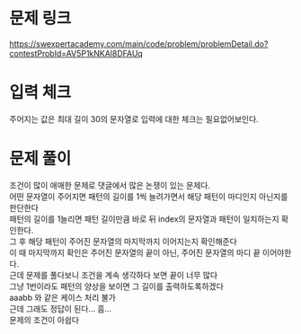 # 문제 링크
https://swexpertacademy.com/main/code/problem/problemDetail.do?contestProbId=AV5P1kNKAl8DFAUq

# 입력 체크
주어지는 값은 최대 길이 30의 문자열로 입력에 대한 체크는 필요없어보인다.<br>

# 문제 풀이
조건이 많이 애매한 문제로 댓글에서 많은 논쟁이 있는 문제다.<br>
어떤 문자열이 주어지면 패턴의 길이를 1씩 늘려가면서 해당 패턴이 마디인지 아닌지를 판단한다<br>
패턴의 길이를 1늘리면 패턴 길이만큼 바로 뒤 index의 문자열과 패턴이 일치하는지 확인한다. <br>
그 후 해당 패턴이 주어진 문자열의 마지막까지 이어지는지 확인해준다<br>
이 때 마지막까지 확인은 주어진 문자열의 끝이 아닌, 주어진 문자열의 마디 끝 이어야한다.<br>
근데 문제를 풀다보니 조건을 계속 생각하다 보면 끝이 너무 많다<br>
그냥 1번이라도 패턴의 양상을 보이면 그 길이를 출력하도록하겠다<br>
aaabb 와 같은 케이스 처리 불가<br>
근데 그래도 정답이 된다... 흠...<br>
문제의 조건이 아쉽다<br>